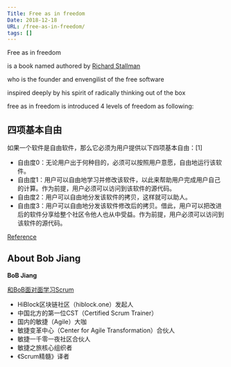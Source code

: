 ```yaml
---
Title: Free as in freedom
Date: 2018-12-18
URL: /free-as-in-freedom/ 
tags: []
---
```


Free as in freedom

is a book named authored by [Richard Stallman](https://en.wikipedia.org/wiki/Richard_Stallman)

who is the founder and envengilist of the free software

inspired deeply by his spirit of radically thinking out of the box

free as in freedom is introduced 4 levels of freedom as following:

## 四项基本自由
如果一个软件是自由软件，那么它必须为用户提供以下四项基本自由：[1]

- 自由度0：无论用户出于何种目的，必须可以按照用户意愿，自由地运行该软件。
- 自由度1：用户可以自由地学习并修改该软件，以此来帮助用户完成用户自己的计算。作为前提，用户必须可以访问到该软件的源代码。
- 自由度2：用户可以自由地分发该软件的拷贝，这样就可以助人。
- 自由度3：用户可以自由地分发该软件修改后的拷贝。借此，用户可以把改进后的软件分享给整个社区令他人也从中受益。作为前提，用户必须可以访问到该软件的源代码。

[Reference](https://www.gnu.org/philosophy/free-sw.html)


## About Bob Jiang
**BoB Jiang**

[和BoB面对面学习Scrum](https://yihuode.io/brands/33) 

- HiBlock区块链社区（hiblock.one）发起人  
- 中国北方的第一位CST（Certified Scrum Trainer）  
- 国内的敏捷（Agile）大咖  
- 敏捷变革中心（Center for Agile Transformation）合伙人  
- 敏捷一千零一夜社区合伙人  
- 敏捷之旅核心组织者  
- 《Scrum精髓》译者
